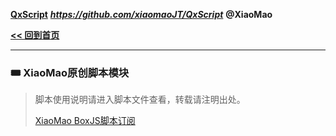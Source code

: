 **[QxScript](https://github.com/xiaomaoJT/QxScript)**   ***https://github.com/xiaomaoJT/QxScript***  **@XiaoMao**

**[<< 回到首页](https://github.com/xiaomaoJT/QxScript)** 


------


### 🎟 XiaoMao原创脚本模块

> 脚本使用说明请进入脚本文件查看，转载请注明出处。
>
> [XiaoMao BoxJS脚本订阅](https://raw.githubusercontent.com/xiaomaoJT/QxScript/main/rewrite/boxJS/XiaoMao.json)

